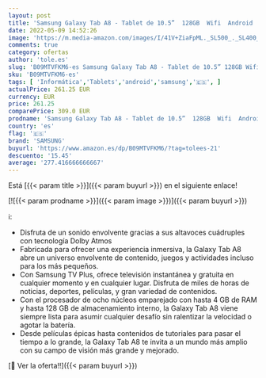 ```yaml
---
layout: post
title: 'Samsung Galaxy Tab A8 - Tablet de 10.5”  128GB  Wifi  Android  Color Gray  Versión Española '
date: 2022-05-09 14:52:26
image: 'https://m.media-amazon.com/images/I/41V+ZiaFpML._SL500_._SL400_.jpg'
comments: true
category: ofertas
author: 'tole.es'
slug: 'B09MTVFKM6-es Samsung Galaxy Tab A8 - Tablet de 10.5” 128GB Wifi Android...'
sku: 'B09MTVFKM6-es'
tags: [ 'Informática','Tablets','android','samsung','🇪🇸', ]
actualPrice: 261.25 EUR
currency: EUR
price: 261.25
comparePrice: 309.0 EUR
prodname: 'Samsung Galaxy Tab A8 - Tablet de 10.5”  128GB  Wifi  Android  Color Gray  Versión Española '
country: 'es'
flag: '🇪🇸'
brand: 'SAMSUNG'
buyurl: 'https://www.amazon.es/dp/B09MTVFKM6/?tag=tolees-21'
descuento: '15.45'
average: '277.416666666667'
---
```


Está [{{< param title >}}]({{< param buyurl >}}) en el siguiente enlace!

[![{{< param prodname >}}]({{< param image >}})]({{< param buyurl >}})

ℹ️:

- Disfruta de un sonido envolvente gracias a sus altavoces cuádruples con tecnología Dolby Atmos
- Fabricada para ofrecer una experiencia inmersiva, la Galaxy Tab A8 abre un universo envolvente de contenido, juegos y actividades incluso para los más pequeños.
- Con Samsung TV Plus, ofrece televisión instantánea y gratuita en cualquier momento y en cualquier lugar. Disfruta de miles de horas de noticias, deportes, películas, y gran variedad de contenidos.
- Con el procesador de ocho núcleos emparejado con hasta 4 GB de RAM y hasta 128 GB de almacenamiento interno, la Galaxy Tab A8 viene siempre lista para asumir cualquier desafío sin ralentizar la velocidad o agotar la batería.
- Desde películas épicas hasta contenidos de tutoriales para pasar el tiempo a lo grande, la Galaxy Tab A8 te invita a un mundo más amplio con su campo de visión más grande y mejorado.

[🛒 Ver la oferta!!]({{< param buyurl >}})
